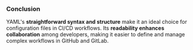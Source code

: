 ### Conclusion

YAML's **straightforward syntax and structure** make it an ideal choice for configuration files in CI/CD workflows.
Its **readability enhances collaboration** among developers, making it easier to define and manage complex workflows in GitHub and GitLab.

